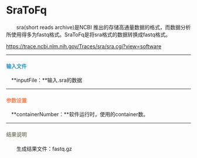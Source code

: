 # SraToFq
　　sra(short reads archive)是NCBI 推出的存储高通量数据的格式，而数据分析所使用得多为fastq格式。SraToFq是将sra格式的数据转换成fastq格式。

https://trace.ncbi.nlm.nih.gov/Traces/sra/sra.cgi?view=software
***
#### **<i class="fa fa-dot-circle-o" aria-hidden="true" style="color:#3090C7"></i><span style="color:#3090C7"> 输入文件**<span>  
　**inputFile：**输入.sra的数据

***
#### **<i class="fa fa-cog" aria-hidden="true" style="color:#F88158"></i> <span style="color:#F88158">参数设置**<span>  
　**containerNumber：**软件运行时，使用的container数。

***
#### **<i class="fa fa-file-text" aria-hidden="true" style="color:#848b79"></i><span style="color:#848b79"> 结果说明**<span>  
　　生成结果文件：fastq.gz